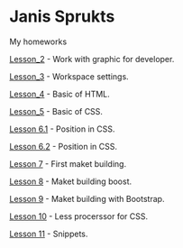 # Janis Sprukts
My homeworks

[Lesson_2](janissweb.github.io/lesson_2/img/ "")     - Work with graphic for developer.

[Lesson_3](janissweb.github.io/lesson_3/img/ "")     - Workspace settings.

[Lesson_4](https://janissweb.github.io/Lesson_4/ "")     - Basic of HTML.

[Lesson_5](https://janissweb.github.io/Lesson_5/ "")     - Basic of CSS.

[Lesson 6.1](https://janissweb.github.io/Lesson_6.1/ "") - Position in CSS.

[Lesson 6.2](https://janissweb.github.io/Lesson_6.2/ "") - Position in CSS.

[Lesson 7](https://janissweb.github.io/Lesson_7/ "") - First maket building.

[Lesson 8](https://janissweb.github.io/Lesson_8/ "") - Maket building boost.

[Lesson 9](https://janissweb.github.io/lesson_9/ "") - Maket building with Bootstrap.

[Lesson 10](https://janissweb.github.io/lesson_10/ "") - Less procerssor for CSS.

[Lesson 11](https://janissweb.github.io/lesson_11/ "") - Snippets.

